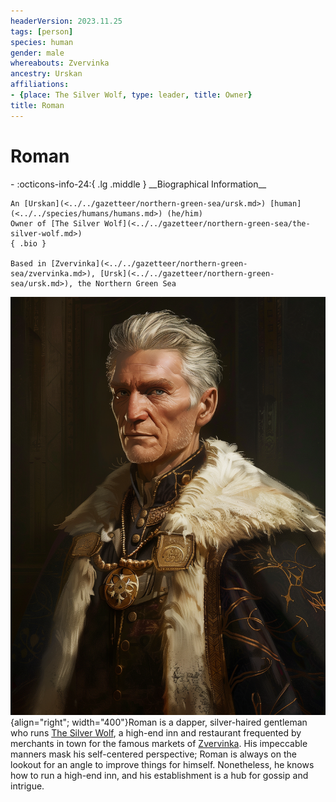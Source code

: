 ```yaml
---
headerVersion: 2023.11.25
tags: [person]
species: human
gender: male
whereabouts: Zvervinka
ancestry: Urskan
affiliations:
- {place: The Silver Wolf, type: leader, title: Owner}
title: Roman
---
```

# Roman
<div class="grid cards ext-narrow-margin ext-one-column" markdown>
- :octicons-info-24:{ .lg .middle } __Biographical Information__

    An [Urskan](<../../gazetteer/northern-green-sea/ursk.md>) [human](<../../species/humans/humans.md>) (he/him)  
    Owner of [The Silver Wolf](<../../gazetteer/northern-green-sea/the-silver-wolf.md>)  
    { .bio }

    Based in [Zvervinka](<../../gazetteer/northern-green-sea/zvervinka.md>), [Ursk](<../../gazetteer/northern-green-sea/ursk.md>), the Northern Green Sea
</div>


![Roman Portrait](../../assets/roman-portrait.png){align="right"; width="400"}Roman is a dapper, silver-haired gentleman who runs [The Silver Wolf](<../../gazetteer/northern-green-sea/the-silver-wolf.md>), a high-end inn and restaurant frequented by merchants in town for the famous markets of [Zvervinka](<../../gazetteer/northern-green-sea/zvervinka.md>). His impeccable manners mask his self-centered perspective; Roman is always on the lookout for an angle to improve things for himself. Nonetheless, he knows how to run a high-end inn, and his establishment is a hub for gossip and intrigue. 
